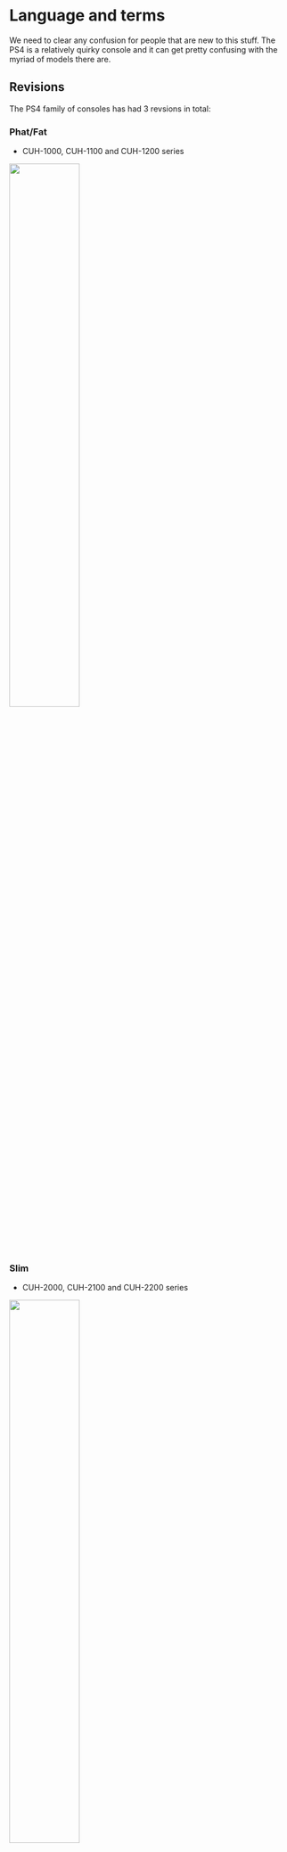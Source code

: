 # Language and terms
We need to clear any confusion for people that are new to this stuff. The PS4 is a relatively quirky console and it can get pretty confusing with the myriad of models there are.
## Revisions

The PS4 family of consoles has had 3 revsions in total:
### Phat/Fat
- CUH-1000, CUH-1100 and CUH-1200 series
<img src="/fat.png" width="50%">

### Slim
- CUH-2000, CUH-2100 and CUH-2200 series
<img src="/slim.png" width="50%">

### Pro
- CUH-7000, CUH-7100 and CUH-7200 series
<img src="/pro.png" width="50%">

## Southbridges
The PS4 family is also divided into 3 major Southbridges:
### Aeolia
The oldest and very supported for Linux, but is known to have some Wi-Fi or Bluetooth chips that may not work with some kernels.

It's only present on early Phat models.

### Belize
The second gen Southbridge, and the one with the most support. Gets kernel updates faster and doesn't have any particular problems.

It can be found on late Phat models, but also on Slims and Pros.

### Baikal
The third and final Southbridge, released very late into the console's lifespan (2018+), and the one with the least support. It doesn't have support for internal HDD installation, and is known to have issues, especially on PS4 Pros, but you may be able to get a working system.

This is because there are fewer people with Baikal PS4s, so there aren't many developers and testers.

> [!TIP]
> In a nutshell, the list from most to least supported is:
> 1. Belize
> 2. Aeolia
> 3. Baikal
## Other terms
::: details Linux terms
To be fair, it is expected that you already know some of these, but if not, at least you'll learn something today.
- Root folder or `/` is the the the first folder of the entire OS. It contains all the folders of the system. 
	- `root` is also the user that has access to the entire system.
- Distros or distributions, are operating systems that include the Linux kernel as a common base.
- Mesa: not the biome in Minecraft, but the Mesa Graphics Library. It's essentially a part of the graphics drivers and are necessary for graphics to work properly

:::
::: details PC terms
You are also supposed to know what all of these mean, but if not, here's an extremely quick rundown:
- OS: operating system
- CPU: the processor or "brain" of the computer
- GPU: the graphics processor, which handles... graphics
- RAM: the memory of the system, resets when the system is powered off and it's the location on which apps are moved when open
- Storage: the space where you install the OS and apps
- HDD: Hard Disk Drive, it's a type of storage based on a spinning metal disc. Very slow for our purposes.
- SSD: Solid State Drive, it's a type of storage that uses electricity instead of mechanical parts. Much faster than an HDD.

:::
::: details Other other terms
For all the other terms that didn't fit anywhere else:
- PS4: pfft are you serious?

:::
## To the setup
Now you've finally become the most powerful human in the world with all these achronyms! You should totally go to the next step, where you'll set up the console and PC to start the installation!